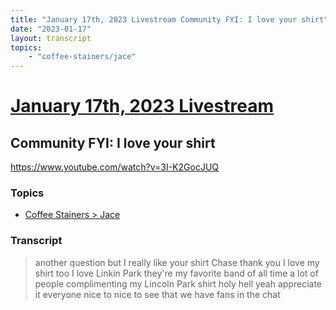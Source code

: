 ```yaml
---
title: "January 17th, 2023 Livestream Community FYI: I love your shirt"
date: "2023-01-17"
layout: transcript
topics:
    - "coffee-stainers/jace"
---
```

# [January 17th, 2023 Livestream](../2023-01-17.md)
## Community FYI: I love your shirt
https://www.youtube.com/watch?v=3I-K2GocJUQ

### Topics
* [Coffee Stainers > Jace](../topics/coffee-stainers/jace.md)

### Transcript

> another question but I really like your shirt Chase thank you I love my shirt too I love Linkin Park they're my favorite band of all time a lot of people complimenting my Lincoln Park shirt holy hell yeah appreciate it everyone nice to nice to see that we have fans in the chat
